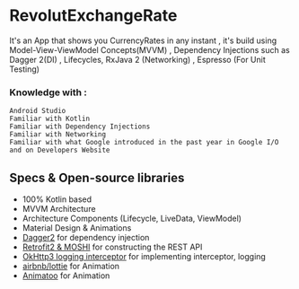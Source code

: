 # RevolutExchangeRate


It's an App that shows you CurrencyRates in any instant , it's build using Model-View-ViewModel Concepts(MVVM) , Dependency Injections such as Dagger 2(DI) , Lifecycles, RxJava 2 (Networking) , Espresso (For Unit Testing) 


### Knowledge with :

```
Android Studio
Familiar with Kotlin
Familiar with Dependency Injections
Familiar with Networking
Familiar with what Google introduced in the past year in Google I/O and on Developers Website
```



## Specs & Open-source libraries
- 100% Kotlin based
- MVVM Architecture
- Architecture Components (Lifecycle, LiveData, ViewModel)
- Material Design & Animations
- [Dagger2](https://github.com/google/dagger) for dependency injection
- [Retrofit2 & MOSHI](https://github.com/square/retrofit) for constructing the REST API
- [OkHttp3 logging interceptor](https://github.com/square/okhttp) for implementing interceptor, logging
- [airbnb/lottie](https://github.com/airbnb/lottie-android) for Animation
- [Animatoo](https://github.com/mohammadatif/Animatoo) for Animation


